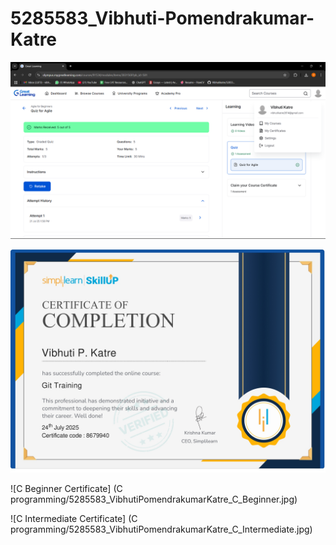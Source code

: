 # 5285583_Vibhuti-Pomendrakumar-Katre

![Agile Certificate](SDLC/5285583_VibhutiPomendrakumarKatre.png)

![Git Certificate](Git/5285583_VibhutiPomendrakumarKatre.jpg)


![C Beginner Certificate]
(C programming/5285583_VibhutiPomendrakumarKatre_C_Beginner.jpg)

![C Intermediate Certificate]
(C programming/5285583_VibhutiPomendrakumarKatre_C_Intermediate.jpg)


